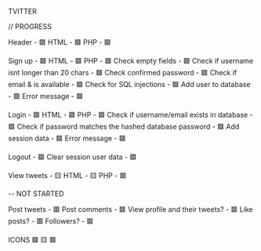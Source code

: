 TVITTER


// PROGRESS

Header - 🟩
    HTML - 🟩
    PHP - 🟩

Sign up - 🟩
    HTML - 🟩
    PHP - 🟩
        Check empty fields - 🟩
        Check if username isnt longer than 20 chars - 🟩
        Check confirmed password - 🟩
        Check if email & is available - 🟩
            Check for SQL injections - 🟩
        Add user to database - 🟩
        Error message - 🟩

Login - 🟩
    HTML - 🟩
    PHP - 🟩
    Check if username/email exists in database - 🟩
    Check if password matches the hashed database password - 🟩
    Add session data - 🟩
    Error message - 🟩

Logout - 🟩
    Clear session user data - 🟩

View tweets - 🟨
    HTML - 🟨
    PHP - 🟥

-- NOT STARTED

Post tweets - 🟥
Post comments - 🟥
View profile and their tweets? - 🟥
Like posts? - 🟥
Followers? - 🟥


ICONS
🟩  🟨  🟥